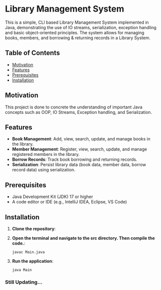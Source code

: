 # Library Management System
This is a simple, CLI based Library Management System
implemented in Java, demonstrating the use of IO
streams, serialization, exception handling and basic
object-oriented principles. The system allows for
managing books, members, and borrowing & returning
records in a Library System.

## Table of Contents
- [Motivation](#motivation)
- [Features](#features)
- [Prerequisites](#prerequisites)
- [Installation](#installation)

## Motivation
This project is done to concrete the understanding of
important Java concepts such as OOP, IO Streams, Exception
handling, and Serialization.

## Features

- **Book Management**: Add, view, search, update, and manage books in the library.
- **Member Management**: Register, view, search, update, and manage registered members in the library.
- **Borrow Records**: Track book borrowing and returning records.
- **Serialization**: Persist library data (book data, member data, borrow record data) using serialization.

## Prerequisites

- Java Development Kit (JDK) 17 or higher
- A code editor or IDE (e.g., IntelliJ IDEA, Eclipse, VS Code)

## Installation

1. **Clone the repository**:

2. **Open the terminal and navigate to the src directory. Then compile the code.**:
     ```shell
     javac Main.java
     ```
3. **Run the application**:
     ```shell
     java Main
     ```

### Still Updating...
